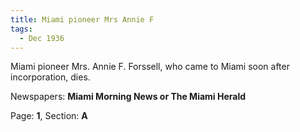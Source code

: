 ```yaml
---  
title: Miami pioneer Mrs Annie F  
tags:  
  - Dec 1936  
---  
```

  
Miami pioneer Mrs. Annie F. Forssell, who came to Miami soon after incorporation, dies.  
  
Newspapers: **Miami Morning News or The Miami Herald**  
  
Page: **1**, Section: **A** 
